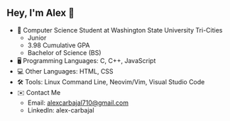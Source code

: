 ## Hey, I'm Alex 👋

* 🏫 Computer Science Student at Washington State University Tri-Cities
    * Junior
    * 3.98 Cumulative GPA
    * Bachelor of Science (BS)
* 🖥️ Programming Languages: C, C++, JavaScript
* 💻 Other Languages: HTML, CSS
* 🛠️ Tools: Linux Command Line, Neovim/Vim, Visual Studio Code
* ✉️ Contact Me
    * Email: alexcarbajal710@gmail.com
    * LinkedIn: alex-carbajal
<!--
**alex-sir/alex-sir** is a ✨ _special_ ✨ repository because its `README.md` (this file) appears on your GitHub profile.

Here are some ideas to get you started:

- 🔭 I’m currently working on ...
- 🌱 I’m currently learning ...
- 👯 I’m looking to collaborate on ...
- 🤔 I’m looking for help with ...
- 💬 Ask me about ...
- 📫 How to reach me: ...
- 😄 Pronouns: ...
- ⚡ Fun fact: ...
-->
